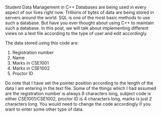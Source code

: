 Student Data Management in C++
Databases are being used in every aspect of our lives right now. Trillions of bytes of data are being stored in servers around the world. SQL is one of the most basic methods to use such a database. But have you ever thought about using C++ to maintain such a database. In this post, we will talk about implementing different views on a text file according to the type of user and edit accordingly.

The data stored using this code are:
1) Registration number
2) Name
3) Marks in CSE1001
4) Marks in CSE1002
5) Proctor ID

Do note that I have set the pointer position according to the length of the data I am entering in the text file.
Some of the things which I had assumed are the registration number is always 9 characters long, subject code is either CSE1001/CSE1002, 
proctor ID is 4 characters long, marks is just 2 characters long.
You would need to change the code accordingly if you want to enter some other type of data.
